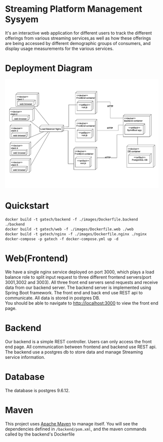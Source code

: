 # Streaming Platform Management Sysyem

It's an interactive web application for different users to track the different offerings from various streaming services,as well as how these offerings are being accessed by different demographic groups of consumers, and display usage measurements for the various services.


# Deployment Diagram
![image info](./Diagram/Deployment_Diagram.png)
   

# Quickstart
```
docker build -t gatech/backend -f ./images/Dockerfile.backend ./backend
docker build -t gatech/web -f ./images/Dockerfile.web ./web
docker build -t gatech/nginx -f ./images/Dockerfile.nginx ./nginx
docker-compose -p gatech -f docker-compose.yml up -d
```


# Web(Frontend)
We have a single nginx service deployed on port 3000, which plays a load balance role to split input request to three different frontend servers(port 3001,3002 and 3003).
All three front end servers send requests and receive data from our backend server. The backend server is implemented using Spring Boot framework. 
The front end and back end use REST api to communicate. All data is stored in postgres DB.   
You should be able to navigate to [http://localhost:3000](http://localhost:3000) to view the front end page.

# Backend
Our backend is a simple REST controller. Users can only access the front end page. All communication between frontend and backend use REST api. 
The backend use a postgres db to store data and manage Streaming service information.

# Database
The database is postgres 9.6.12. 

# Maven 
This project uses [Apache Maven](https://maven.apache.org/) to manage itself. 
You will see the dependencies defined in `/backend/pom.xml`, and the maven commands called by the backend's Dockerfile

